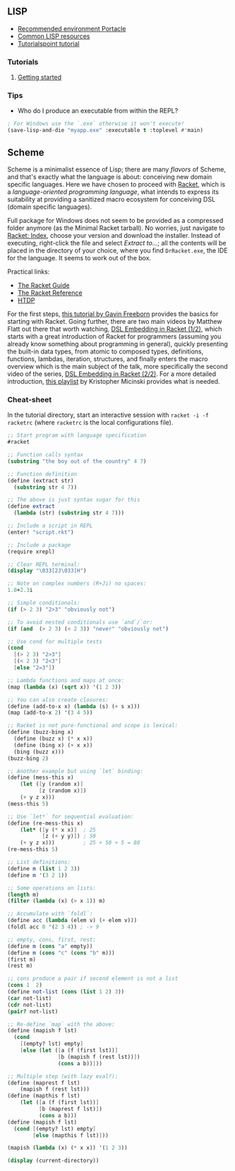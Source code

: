 ## LISP

- [Recommended environment Portacle](https://portacle.github.io/)
- [Common LISP resources](https://lisp-lang.org/learn/getting-started/)
- [Tutorialspoint tutorial](https://www.tutorialspoint.com/lisp/index.htm)

### Tutorials

1. [Getting started](lisp/getting-started.lisp)

### Tips

- Who do I produce an executable from within the REPL?

```lisp
; For Windows use the `.exe` otherwise it won't execute!
(save-lisp-and-die "myapp.exe" :executable t :toplevel #'main)
```

## Scheme

Scheme is a minimalist essence of Lisp; there are many *flavors* of Scheme, and that's exactly what the language is about: conceiving new domain specific languages. Here we have chosen to proceed with [Racket](https://racket-lang.org/), which is a *language-oriented programming language*, what intends to express its suitability at providing a sanitized macro ecosystem for conceiving DSL (domain specific languages).

Full package for Windows does not seem to be provided as a compressed folder anymore (as the Minimal Racket tarball). No worries, just navigate to [Racket: Index](https://download.racket-lang.org/releases/), choose your version and download the installer. Instead of executing, right-click the file and select *Extract to...*; all the contents will be placed in the directory of your choice, where you find `DrRacket.exe`, the IDE for the language. It seems to work out of the box.

Practical links:

- [The Racket Guide](https://docs.racket-lang.org/guide/index.html)
- [The Racket Reference](https://docs.racket-lang.org/reference/index.html)
- [HTDP](https://htdp.org/)

For the first steps, [this tutorial by Gavin Freeborn](https://youtu.be/n_7drg-R-YY) provides the basics for starting with Racket. Going further, there are two main videos by Matthew Flatt out there that worth watching, [DSL Embedding in Racket (1/2)](https://youtu.be/WQGh_NemRy4), which starts with a great introduction of Racket for programmers (assuming you already know something about programming in general), quickly presenting the built-in data types, from atomic to composed types, definitions, functions, lambdas, iteration, structures, and finally enters the macro overview which is the main subject of the talk, more specifically the second video of the series, [DSL Embedding in Racket (2/2)](https://youtu.be/JC3o87p_rBY). For a more detailed introduction, [this playlist](https://www.youtube.com/playlist?list=PLXaqTeMx01E_eK1ZEpKvKL5KwSaj7cJW9) by Kristopher Micinski provides what is needed.

### Cheat-sheet

In the tutorial directory, start an interactive session with `racket -i -f racketrc` (where `racketrc` is the local configurations file).

```scheme
;; Start program with language specification
#racket

;; Function calls syntax
(substring "the boy out of the country" 4 7)

;; Function definition
(define (extract str)
  (substring str 4 7))

;; The above is just syntax sugar for this
(define extract
  (lambda (str) (substring str 4 7)))

;; Include a script in REPL
(enter! "script.rkt")

;; Include a package
(require xrepl)

;; Clear REPL terminal:
(display "\033[2J\033[H")

;; Note on complex numbers (R+Ji) no spaces:
1.0+2.3i
```

```scheme
;; Simple conditionals:
(if (> 2 3) "2>3" "obviously not")

;; To avoid nested conditionals use `and`/`or:
(if (and  (> 2 3) (< 2 3)) "never" "obviously not")

;; Use cond for multiple tests
(cond
  [(> 2 3) "2>3"]
  [(< 2 3) "2<3"]
  [else "2=3"])

;; Lambda functions and maps at once:
(map (lambda (x) (sqrt x)) '(1 2 3))

;; You can also create closures:
(define (add-to-x x) (lambda (s) (+ s x)))
(map (add-to-x 2) '(3 4 5))

;; Racket is not pure-functional and scope is lexical:
(define (buzz-bing x)
  (define (buzz x) (* x x))
  (define (bing x) (+ x x))
  (bing (buzz x)))
(buzz-bing 2)

;; Another example but using `let` binding:
(define (mess-this x)
    (let ([y (random x)]
          [z (random x)])
    (+ y z x)))
(mess-this 5)

;; Use `let*` for sequential evaluation:
(define (re-mess-this x)
    (let* ([y (* x x)]  ; 25
           [z (+ y y)]) ; 50
    (+ y z x)))         ; 25 + 50 + 5 = 80
(re-mess-this 5)
```

```scheme
;; List definitions:
(define m (list 1 2 3))
(define m '(3 2 1))

;; Some operations on lists:
(length m)
(filter (lambda (x) (> x 1)) m)

;; Accumulate with `foldl`:
(define acc (lambda (elem v) (+ elem v)))
(foldl acc 0 '(2 3 4)) ; -> 9

;; empty, cons, first, rest:
(define m (cons "a" empty))
(define m (cons "c" (cons "b" m)))
(first m)
(rest m)

;; cons produce a pair if second element is not a list
(cons 1  2)
(define not-list (cons (list 1 2) 3))
(car not-list)
(cdr not-list)
(pair? not-list)
```

```scheme
;; Re-define `map` with the above:
(define (mapish f lst)
  (cond
    [(empty? lst) empty]
    [else (let ([a (f (first lst))]
                [b (mapish f (rest lst))])
                (cons a b))]))

;; Multiple step (with lazy eval?):
(define (maprest f lst)
    (mapish f (rest lst)))
(define (mapthis f lst)
    (let ([a (f (first lst))]
          [b (maprest f lst)])
          (cons a b)))
(define (mapish f lst)
  (cond [(empty? lst) empty]
        [else (mapthis f lst)]))

(mapish (lambda (x) (* x x)) '(1 2 3))
```

```scheme
(display (current-directory))
```
